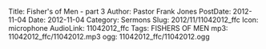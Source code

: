 Title: Fisher's of Men - part 3
Author: Pastor Frank Jones
PostDate: 2012-11-04
Date: 2012-11-04
Category: Sermons
Slug: 2012/11/11042012_ffc
Icon: microphone
AudioLink: 11042012_ffc
Tags: FISHERS OF MEN
mp3: 11042012_ffc/11042012.mp3
ogg: 11042012_ffc/11042012.ogg
